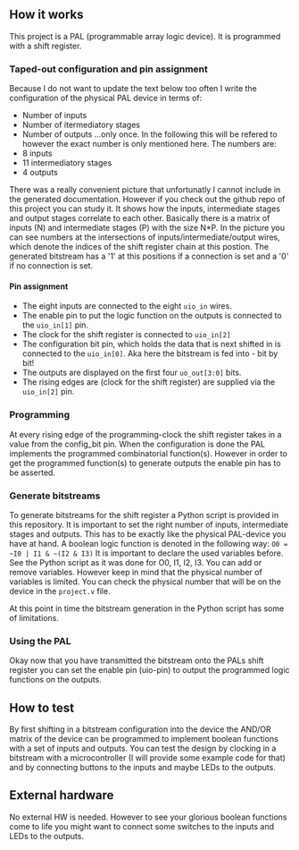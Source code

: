 <!---

This file is used to generate your project datasheet. Please fill in the information below and delete any unused
sections.

You can also include images in this folder and reference them in the markdown. Each image must be less than
512 kb in size, and the combined size of all images must be less than 1 MB.
-->

## How it works

This project is a PAL (programmable array logic device). It is programmed with a shift register.

### Taped-out configuration and pin assignment
Because I do not want to update the text below too often I write the configuration of the physical PAL device in terms of:
- Number of inputs
- Number of itermediatory stages
- Number of outputs
...only once. In the following this will be refered to however the exact number is only mentioned here.
The numbers are:
- 8 inputs
- 11 intermediatory stages
- 4 outputs

<!---<img src="/Images/example_n4_p4_o3_no_connections.png" alt="drawing" width="600"/>-->
There was a really convenient picture that unfortunatly I cannot include in the generated documentation.
However if you check out the github repo of this project you can study it. 
It shows how the inputs, intermediate stages and output stages correlate to each other.
Basically there is a matrix of inputs (N) and intermediate stages (P) with the size N*P.
In the picture you can see numbers at the intersections of inputs/intermediate/output wires, which denote the indices of the shift register chain at this postion. The generated bitstream has a '1' at this positions if a connection is set and a '0' if no connection is set.

#### Pin assignment
- The eight inputs are connected to the eight `uio_in` wires.
- The enable pin to put the logic function on the outputs is connected to the `uio_in[1]` pin.
- The clock for the shift register is connected to `uio_in[2]`
- The configuration bit pin, which holds the data that is next shifted in is connected to the `uio_in[0]`. Aka here the bitstream is fed into - bit by bit!
- The outputs are displayed on the first four `uo_out[3:0]` bits.
- The rising edges are (clock for the shift register) are supplied via the `uio_in[2]` pin.

### Programming
At every rising edge of the programming-clock the shift register takes in a value from the config_bit pin.
When the configuration is done the PAL implements the programmed combinatorial function(s). 
However in order to get the programmed function(s) to generate outputs the enable pin has to be asserted.

### Generate bitstreams
To generate bitstreams for the shift register a Python script is provided in this repository.
It is important to set the right number of inputs, intermediate stages and outputs. 
This has to be exactly like the physical PAL-device you have at hand.
A boolean logic function is denoted in the following way:
`O0 = ~I0 | I1 & ~(I2 & I3)`
It is important to declare the used variables before. See the Python script as it was done for O0, I1, I2, I3.
You can add or remove variables. However keep in mind that the physical number of variables is limited.
You can check the physical number that will be on the device in the `project.v` file.

At this point in time the bitstream generation in the Python script has some of limitations.

### Using the PAL
Okay now that you have transmitted the bitstream onto the PALs shift register you can set the enable pin (uio-pin) to output the programmed logic functions on the outputs.

## How to test

By first shifting in a bitstream configuration into the device the AND/OR matrix of the device can be programmed to implement boolean functions with a set of inputs and outputs. 
You can test the design by clocking in a bitstream with a microcontroller (I will provide some example code for that) and by connecting buttons to the inputs and maybe LEDs to the outputs.

## External hardware

No external HW is needed. However to see your glorious boolean functions come to life you might want to connect some switches to the inputs and LEDs to the outputs. 
